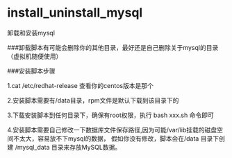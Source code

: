 # install_uninstall_mysql
卸载和安装mysql

###卸载脚本有可能会删除你的其他目录，最好还是自己删除关于mysql的目录（虚拟机随便使用）

###安装脚本步骤

1.cat /etc/redhat-release  查看你的centos版本是那个

2.安装脚本需要有/data目录，rpm文件是默认下载到该目录下的

3.下载安装脚本到任何目录下，确保有root权限，执行 bash xxx.sh  命令即可

4.安装脚本需要自己修改一下数据库文件保存路径,因为可能/var/lib挂载的磁盘空间不太大，容易放不下mysql的数据，
假如你没有修改，脚本会在/data 目录下创建 /mysql_data 目录来存放MySQL数据。
